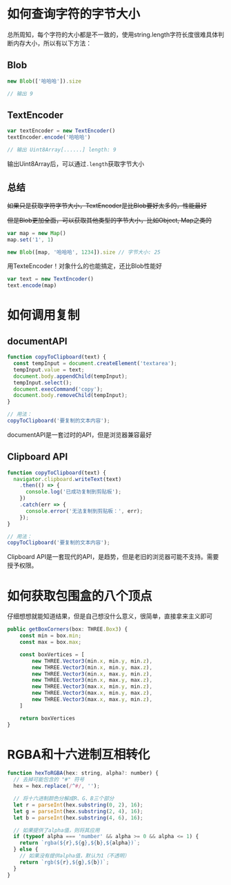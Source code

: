 # 如何查询字符的字节大小

总所周知，每个字符的大小都是不一致的，使用string.length字符长度很难具体判断内存大小，所以有以下方法：

## Blob
```js
new Blob(['哈哈哈']).size

// 输出 9
```

## TextEncoder

```js
var textEncoder = new TextEncoder()
textEncoder.encode('哈哈哈')

// 输出 Uint8Array[......] length: 9
```

输出Uint8Array后，可以通过`.length`获取字节大小

## 总结

~~如果只是获取字符字节大小，TextEncoder是比Blob要好太多的，性能最好~~

~~但是Blob更加全面，可以获取其他类型的字节大小，比如Object, Map之类的~~
```js
var map = new Map()
map.set('1', 1)

new Blob([map, '哈哈哈', 1234]).size // 字节大小: 25
```

用TexteEncoder！对象什么的也能搞定，还比Blob性能好
```js
var text = new TextEncoder()
text.encode(map)
```

# 如何调用复制

## documentAPI

```js
function copyToClipboard(text) {
  const tempInput = document.createElement('textarea');
  tempInput.value = text;
  document.body.appendChild(tempInput);
  tempInput.select();
  document.execCommand('copy');
  document.body.removeChild(tempInput);
}

// 用法：
copyToClipboard('要复制的文本内容');
```
documentAPI是一套过时的API，但是浏览器兼容最好

## Clipboard API
```js
function copyToClipboard(text) {
  navigator.clipboard.writeText(text)
    .then(() => {
      console.log('已成功复制到剪贴板');
    })
    .catch(err => {
      console.error('无法复制到剪贴板：', err);
    });
}

// 用法：
copyToClipboard('要复制的文本内容');
```

Clipboard API是一套现代的API，是趋势，但是老旧的浏览器可能不支持。需要授予权限。

# 如何获取包围盒的八个顶点

仔细想想就能知道结果，但是自己想没什么意义，很简单，直接拿来主义即可
```ts
public getBoxCorners(box: THREE.Box3) {
    const min = box.min;
    const max = box.max;

    const boxVertices = [
        new THREE.Vector3(min.x, min.y, min.z),
        new THREE.Vector3(min.x, min.y, max.z),
        new THREE.Vector3(min.x, max.y, min.z),
        new THREE.Vector3(min.x, max.y, max.z),
        new THREE.Vector3(max.x, min.y, min.z),
        new THREE.Vector3(max.x, min.y, max.z),
        new THREE.Vector3(max.x, max.y, min.z),
    ]

    return boxVertices
}
```

# RGBA和十六进制互相转化
```js
function hexToRGBA(hex: string, alpha?: number) {
  // 去掉可能包含的 "#" 符号
  hex = hex.replace(/^#/, '');

  // 将十六进制颜色分解成R、G、B三个部分
  let r = parseInt(hex.substring(0, 2), 16);
  let g = parseInt(hex.substring(2, 4), 16);
  let b = parseInt(hex.substring(4, 6), 16);

  // 如果提供了alpha值，则将其应用
  if (typeof alpha === 'number' && alpha >= 0 && alpha <= 1) {
    return `rgba(${r},${g},${b},${alpha})`;
  } else {
    // 如果没有提供alpha值，默认为1（不透明）
    return `rgb(${r},${g},${b})`;
  }
}
```